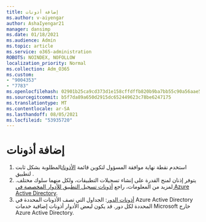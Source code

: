 ```yaml
---
title: إضافة أذونات
ms.author: v-aiyengar
author: AshaIyengar21
manager: dansimp
ms.date: 01/18/2021
ms.audience: Admin
ms.topic: article
ms.service: o365-administration
ROBOTS: NOINDEX, NOFOLLOW
localization_priority: Normal
ms.collection: Adm_O365
ms.custom:
- "9004353"
- "7783"
ms.openlocfilehash: 02901b25ca9cd373d1e158cffdffb820b9ba7bb55c90a56aae57807a2e932192
ms.sourcegitcommit: b5f7da89a650d2915dc652449623c78be6247175
ms.translationtype: MT
ms.contentlocale: ar-SA
ms.lasthandoff: 08/05/2021
ms.locfileid: "53935720"
---
```

# <a name="add-permissions"></a>إضافة أذونات

1. استخدم نقطة نهاية موافقة المسؤول لتكوين قائمة [الأذونات](https://docs.microsoft.com/azure/active-directory/develop/v2-permissions-and-consent#to-configure-the-list-of-statically-requested-permissions-for-an-application)المطلوبة بشكل ثابت لتطبيق .
1. يتوفر إذنان لمنح القدرة على إنشاء تسجيلات التطبيقات، ولكل منهما سلوك مختلف. لمزيد من المعلومات، راجع [أذونات تسجيل التطبيق للأدوار المخصصة في Azure Active Directory](https://docs.microsoft.com/azure/active-directory/roles/custom-available-permissions).
1. [أذونات الدور](https://docs.microsoft.com/azure/active-directory/roles/permissions-reference#role-permissions): الجداول التي تصف الأذونات المحددة في Azure Active Directory المحددة لكل دور. قد يكون لبعض الأدوار أذونات إضافية خدمات Microsoft خارج Azure Active Directory.